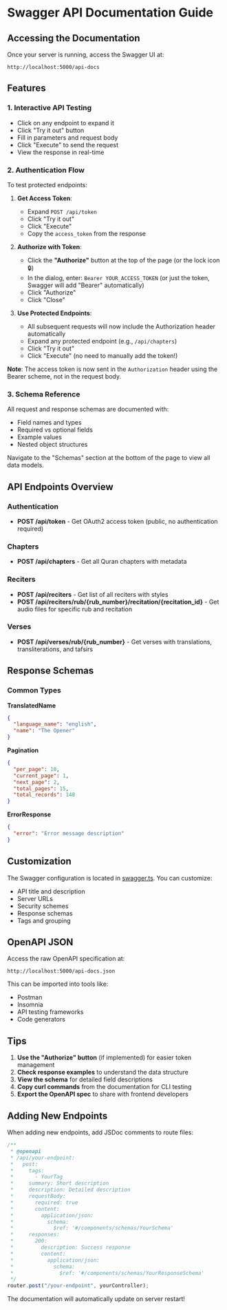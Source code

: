 # Swagger API Documentation Guide

## Accessing the Documentation

Once your server is running, access the Swagger UI at:

```
http://localhost:5000/api-docs
```

## Features

### 1. Interactive API Testing
- Click on any endpoint to expand it
- Click "Try it out" button
- Fill in parameters and request body
- Click "Execute" to send the request
- View the response in real-time

### 2. Authentication Flow

To test protected endpoints:

1. **Get Access Token**:
   - Expand `POST /api/token`
   - Click "Try it out"
   - Click "Execute"
   - Copy the `access_token` from the response

2. **Authorize with Token**:
   - Click the **"Authorize"** button at the top of the page (or the lock icon 🔒)
   - In the dialog, enter: `Bearer YOUR_ACCESS_TOKEN` (or just the token, Swagger will add "Bearer" automatically)
   - Click "Authorize"
   - Click "Close"

3. **Use Protected Endpoints**:
   - All subsequent requests will now include the Authorization header automatically
   - Expand any protected endpoint (e.g., `/api/chapters`)
   - Click "Try it out"
   - Click "Execute" (no need to manually add the token!)

**Note**: The access token is now sent in the `Authorization` header using the Bearer scheme, not in the request body.

### 3. Schema Reference

All request and response schemas are documented with:
- Field names and types
- Required vs optional fields
- Example values
- Nested object structures

Navigate to the "Schemas" section at the bottom of the page to view all data models.

## API Endpoints Overview

### Authentication
- **POST /api/token** - Get OAuth2 access token (public, no authentication required)

### Chapters
- **POST /api/chapters** - Get all Quran chapters with metadata

### Reciters
- **POST /api/reciters** - Get list of all reciters with styles
- **POST /api/reciters/rub/{rub_number}/recitation/{recitation_id}** - Get audio files for specific rub and recitation

### Verses
- **POST /api/verses/rub/{rub_number}** - Get verses with translations, transliterations, and tafsirs

## Response Schemas

### Common Types

**TranslatedName**
```json
{
  "language_name": "english",
  "name": "The Opener"
}
```

**Pagination**
```json
{
  "per_page": 10,
  "current_page": 1,
  "next_page": 2,
  "total_pages": 15,
  "total_records": 148
}
```

**ErrorResponse**
```json
{
  "error": "Error message description"
}
```

## Customization

The Swagger configuration is located in [swagger.ts](./swagger.ts). You can customize:

- API title and description
- Server URLs
- Security schemes
- Response schemas
- Tags and grouping

## OpenAPI JSON

Access the raw OpenAPI specification at:
```
http://localhost:5000/api-docs.json
```

This can be imported into tools like:
- Postman
- Insomnia
- API testing frameworks
- Code generators

## Tips

1. **Use the "Authorize" button** (if implemented) for easier token management
2. **Check response examples** to understand the data structure
3. **View the schema** for detailed field descriptions
4. **Copy curl commands** from the documentation for CLI testing
5. **Export the OpenAPI spec** to share with frontend developers

## Adding New Endpoints

When adding new endpoints, add JSDoc comments to route files:

```typescript
/**
 * @openapi
 * /api/your-endpoint:
 *   post:
 *     tags:
 *       - YourTag
 *     summary: Short description
 *     description: Detailed description
 *     requestBody:
 *       required: true
 *       content:
 *         application/json:
 *           schema:
 *             $ref: '#/components/schemas/YourSchema'
 *     responses:
 *       200:
 *         description: Success response
 *         content:
 *           application/json:
 *             schema:
 *               $ref: '#/components/schemas/YourResponseSchema'
 */
router.post("/your-endpoint", yourController);
```

The documentation will automatically update on server restart!
